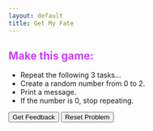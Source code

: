 ```yaml
---
layout: default
title: Get My Fate
---
```


<h2 style="color:#cb42f5">Make this game:</h2><div id="sortableTrash" class="sortable-code"></div> 
<p style="color:#cb42f5"><ul><li>Repeat the following 3 tasks...</li><li>Create a random number from 0 to 2.</li><li>Print a message.</li><li>If the number is 0, stop repeating.</li></ul></p>
<div id="sortable" class="sortable-code"></div> 
<div style="clear:both;"></div> 
<p> 
    <input id="feedbackLink" value="Get Feedback" type="button" /> 
    <input id="newInstanceLink" value="Reset Problem" type="button" /> 
</p> 
<script type="text/javascript"> 
(function(){
  var initial = "while True:\n" +
    "  number = randint(0,2)\n" +
    "  if number == 0:\n" +
    "    print(&#039;You got 0. Game over.&#039;)\n" +
    "    break\n" +
    "  if number == 1:\n" +
    "    print(&#039;You got 1.&#039;)\n" +
    "  if number == 2:\n" +
    "    print(&#039;You got 2.&#039;)\n" +
    "  input(&#039;press enter&#039;)\n" +
    "if number = 0: #distractor\n" +
    "number == randint(0, 2) #distractor\n" +
    "while true: #distractor\n" +
    "while True #distractor";
  var parsonsPuzzle = new ParsonsWidget({
    "sortableId": "sortable",
    "max_wrong_lines": 10,
    "grader": ParsonsWidget._graders.LineBasedGrader,
    "exec_limit": 2500,
    "can_indent": true,
    "x_indent": 50,
    "lang": "en",
    "trashId": "sortableTrash"
  });
  parsonsPuzzle.init(initial);
  parsonsPuzzle.shuffleLines();
  $("#newInstanceLink").click(function(event){ 
      event.preventDefault(); 
      parsonsPuzzle.shuffleLines(); 
  }); 
  $("#feedbackLink").click(function(event){ 
      event.preventDefault(); 
      parsonsPuzzle.getFeedback(); 
  }); 
})(); 
</script>
